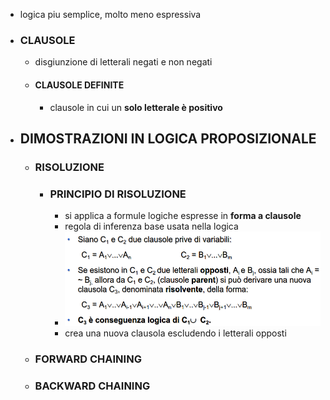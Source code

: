- logica piu semplice, molto meno espressiva
- ### CLAUSOLE
	- disgiunzione di letterali negati e non negati
	- #### CLAUSOLE DEFINITE
		- clausole in cui un **solo letterale è positivo**
- ## DIMOSTRAZIONI IN LOGICA PROPOSIZIONALE
	- ### RISOLUZIONE
		- ### PRINCIPIO DI RISOLUZIONE
			- si applica a formule logiche espresse in **forma a clausole**
			- regola di inferenza base usata nella logica
			- ![image.png](../assets/image_1681472304157_0.png)
			- crea una nuova clausola escludendo i letterali opposti
	- ### FORWARD CHAINING
	- ### BACKWARD CHAINING